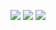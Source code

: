 ![](https://i8.fuskator.com/large/eX23W3dkF1i/Shaved-Brunette-Babe-Violet-Starr-with-Open-Mouth-1.jpg)
![](https://www.erocurves.com/wp-content/uploads/2017/09/002-00028-1.jpg)
![](https://www.erocurves.com/wp-content/uploads/2017/09/002-00029-1.jpg)
